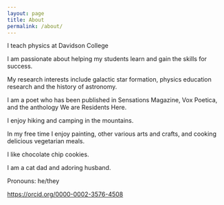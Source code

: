 ```yaml
---
layout: page
title: About
permalink: /about/
---
```


I teach physics at Davidson College

I am passionate about helping my students learn and gain the skills for success.

My research interests include galactic star formation, physics education research and the history of astronomy.

I am a poet who has been published in Sensations Magazine, Vox Poetica, and the anthology We are Residents Here.

I enjoy hiking and camping in the mountains.

In my free time I enjoy painting, other various arts and crafts, and cooking delicious vegetarian meals.

I like chocolate chip cookies.

I am a cat dad and adoring husband.

Pronouns: he/they

https://orcid.org/0000-0002-3576-4508
